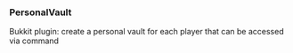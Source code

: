 ### PersonalVault
Bukkit plugin: create a personal vault for each player that can be accessed via command

